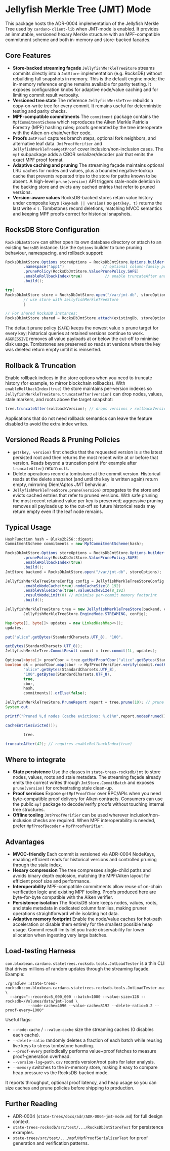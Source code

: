 # Jellyfish Merkle Tree (JMT) Mode

This package hosts the ADR-0004 implementation of the Jellyfish Merkle Tree used by
`cardano-client-lib` when JMT-mode is enabled. It provides an immutable, versioned
hexary Merkle structure with an MPF-compatible commitment scheme and both in-memory
and store-backed facades.

## Core Features

- **Store-backed streaming façade** `JellyfishMerkleTreeStore` streams commits directly into a
  `JmtStore` implementation (e.g. RocksDB) without rebuilding full snapshots in memory. This is the
  default engine mode; the in-memory reference engine remains available for parity testing. It exposes
  configuration knobs for adaptive node/value caching and for limiting commit result verbosity.
- **Versioned tree state** The reference `JellyfishMerkleTree` rebuilds a copy-on-write tree for every
  commit. It remains useful for deterministic testing and parity checks.
- **MPF-compatible commitments** The `commitment` package contains the `MpfCommitmentScheme`
  which reproduces the Aiken Merkle Patricia Forestry (MPF) hashing rules; proofs generated by
  the tree interoperate with the Aiken on-chain/verifier code.
- **Proofs** `JmtProof` captures branch steps, optional fork neighbors, and alternative leaf data.
  `JmtProofVerifier` and `JellyfishMerkleTree#getProof` cover inclusion/non-inclusion cases. The
  `mpf` subpackage adds a CBOR serializer/decoder pair that emits the exact MPF proof format.
- **Adaptive caching and pruning** The streaming façade maintains optional LRU caches for nodes and
  values, plus a bounded negative-lookup cache that prevents repeated trips to the store for paths
  known to be absent. A high-level `prune(version)` API triggers stale-node deletion in the backing
  store and evicts any cached entries that refer to pruned versions.
- **Version-aware values** RocksDB-backed stores retain value history under composite keys
  `(keyHash || version)` so `get(key, t)` returns the last write ≤ `t`. Tombstones record deletions,
  matching MVCC semantics and keeping MPF proofs correct for historical snapshots.

## RocksDB Store Configuration

`RocksDbJmtStore` can either open its own database directory or attach to an existing `RocksDB`
instance. Use the `Options` builder to tune pruning behaviour, namespacing, and rollback support:

```java
RocksDbJmtStore.Options storeOptions = RocksDbJmtStore.Options.builder()
        .namespace("app1")                 // optional column-family prefix
        .prunePolicy(RocksDbJmtStore.ValuePrunePolicy.SAFE)
        .enableRollbackIndex(true)          // enable truncateAfter and rollback indices
        .build();

try(
RocksDbJmtStore store = RocksDbJmtStore.open("/var/jmt-db", storeOptions)){
        // use store with JellyfishMerkleTreeStore
        }

// For shared RocksDB instances:
RocksDbJmtStore shared = RocksDbJmtStore.attach(existingDb, storeOptions, existingHandles);
```

The default prune policy (`SAFE`) keeps the newest value ≤ prune target for every key; historical
queries at retained versions continue to work. `AGGRESSIVE` removes all value payloads at or below the
cut-off to minimise disk usage. Tombstones are preserved so reads at versions where the key was deleted
return empty until it is reinserted.

## Rollback & Truncation

Enable rollback indices in the store options when you need to truncate history (for example, to mirror
blockchain rollbacks). With `enableRollbackIndex(true)` the store maintains per-version indexes so
`JellyfishMerkleTreeStore.truncateAfter(version)` can drop nodes, values, stale markers, and roots above
the target snapshot:

```java
tree.truncateAfter(rollbackVersion); // drops versions > rollbackVersion and resets caches
```

Applications that do not need rollback semantics can leave the feature disabled to avoid the extra
index writes.

## Versioned Reads & Pruning Policies

- `get(key, version)` first checks that the requested version is ≤ the latest persisted root and then
  returns the most recent write at or before that version. Reads beyond a truncation point (for example
  after `truncateAfter`) return `null`.
- Delete operations record a tombstone at the commit version. Historical reads at the delete snapshot
  (and until the key is written again) return empty, mirroring Diem/Aptos JMT behaviour.
- `JellyfishMerkleTreeStore.prune(version)` propagates to the store and evicts cached entries that refer
  to pruned versions. With safe pruning the most recent retained value per key is preserved; aggressive
  pruning removes all payloads up to the cut-off so future historical reads may return empty even if the
  leaf node remains.

## Typical Usage

```java
HashFunction hash = Blake2b256::digest;
CommitmentScheme commitments = new MpfCommitmentScheme(hash);

RocksDbJmtStore.Options storeOptions = RocksDbJmtStore.Options.builder()
        .prunePolicy(RocksDbJmtStore.ValuePrunePolicy.SAFE)
        .enableRollbackIndex(true)
        .build();
JmtStore backend = RocksDbJmtStore.open("/var/jmt-db", storeOptions);

JellyfishMerkleTreeStoreConfig config = JellyfishMerkleTreeStoreConfig.builder()
        .enableNodeCache(true).nodeCacheSize(8_192)
        .enableValueCache(true).valueCacheSize(8_192)
        .resultNodeLimit(0) // minimise per-commit memory footprint
        .build();

JellyfishMerkleTreeStore tree = new JellyfishMerkleTreeStore(backend, commitments, hash,
        JellyfishMerkleTreeStore.EngineMode.STREAMING, config);

Map<byte[], byte[]> updates = new LinkedHashMap<>();
updates.

put("alice".getBytes(StandardCharsets.UTF_8), "100".

getBytes(StandardCharsets.UTF_8));
JellyfishMerkleTree.CommitResult commit = tree.commit(1L, updates);

Optional<byte[]> proofCbor = tree.getMpfProofCbor("alice".getBytes(StandardCharsets.UTF_8), 1);
boolean ok = proofCbor.map(cbor -> MpfProofVerifier.verify(commit.rootHash(),
        "alice".getBytes(StandardCharsets.UTF_8),
        "100".getBytes(StandardCharsets.UTF_8),
        true,
        cbor,
        hash,
        commitments)).orElse(false);

JellyfishMerkleTreeStore.PruneReport report = tree.prune(10); // prune stale nodes up to version 10
System.out.

printf("Pruned %,d nodes (cache evictions: %,d)%n",report.nodesPruned(),report.

cacheEntriesEvicted());

        tree.

truncateAfter(42); // requires enableRollbackIndex(true)
```

## Where to integrate

- **State persistence** Use the classes in `state-trees-rocksdb/jmt` to store nodes, values, roots and
  stale metadata. The streaming façade already emits the correct writes through `JmtStore.CommitBatch`
  and exposes `prune(version)` for orchestrating stale clean-up.
- **Proof services** Expose `getMpfProofCbor` over RPC/APIs when you need byte-compatible proof delivery
  for Aiken contracts. Consumers can use the public `mpf` package to decode/verify proofs without touching
  internal tree structures.
- **Offline tooling** `JmtProofVerifier` can be used wherever inclusion/non-inclusion checks are required.
  When MPF interoperability is needed, prefer `MpfProofDecoder` + `MpfProofVerifier`.

## Advantages

- **MVCC-friendly** Each commit is versioned via ADR-0004 NodeKeys, enabling efficient reads for
  historical versions and controlled pruning through the stale index.
- **Hexary compression** The tree compresses single-child paths and avoids binary depth explosion,
  matching the MPF/Aiken layout for efficient proof size and performance.
- **Interoperability** MPF-compatible commitments allow reuse of on-chain verification logic and
  existing MPF tooling. Proofs produced here are byte-for-byte compatible with the Aiken verifier.
- **Persistence isolation** The RocksDB store keeps nodes, values, roots, and stale metadata in
  dedicated column families, making pruner operations straightforward while isolating hot data.
- **Adaptive memory footprint** Enable the node/value caches for hot-path acceleration or disable them
  entirely for the smallest possible heap usage. Commit result limits let you trade observability for
  lower allocation when ingesting very large batches.

## Load-testing Harness

`com.bloxbean.cardano.statetrees.rocksdb.tools.JmtLoadTester` is a thin CLI that drives millions of random
updates through the streaming façade. Example:

```
./gradlew :state-trees-rocksdb:com.bloxbean.cardano.statetrees.rocksdb.tools.JmtLoadTester.main \
  --args="--records=5_000_000 --batch=1000 --value-size=128 --rocksdb=/Volumes/data/jmt-load \
          --node-cache=4096 --value-cache=8192 --delete-ratio=0.2 --proof-every=1000"
```

Useful flags:

- `--node-cache` / `--value-cache` size the streaming caches (0 disables each cache).
- `--delete-ratio` randomly deletes a fraction of each batch while reusing live keys to stress tombstone handling.
- `--proof-every` periodically performs value+proof fetches to measure proof-generation overhead.
- `--version-log=path.csv` records version/root pairs for later analysis.
- `--memory` switches to the in-memory store, making it easy to compare heap pressure vs the RocksDB-backed mode.

It reports throughput, optional proof latency, and heap usage so you can size caches and prune policies before
shipping to production.

## Further Reading

- ADR-0004 (`state-trees/docs/adr/ADR-0004-jmt-mode.md`) for full design context.
- `state-trees-rocksdb/src/test/.../RocksDbJmtStoreTest` for persistence examples.
- `state-trees/src/test/.../mpf/MpfProofSerializerTest` for proof generation and verification patterns.
